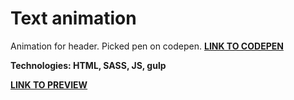 # Text animation

Animation for header. Picked pen on codepen.
<a href="https://codepen.io/karminkarmen/pen/wrgagz">**LINK TO CODEPEN**</a>

**Technologies: HTML, SASS, JS, gulp**

<a href="https://karminkarmen.github.io/header_text_animation/">**LINK TO PREVIEW**</a>

